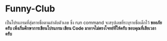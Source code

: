 # Funny-Club
เป็นโปรแกรมที่สุ่มรายชื่อตามลำดับตัวเลข ซึ่ง run command จะสรุปเลขที่ระบุรายชื่อเด็กไว้
****ขออภัยครับ เพิ่งเริ่มศึกษาการเขียนโปรแกรม เขียน Code มาอาจไม่ตรงโจทย์ที่ให้ครับ ขอบคุณที่เสียเวลาครับ****
